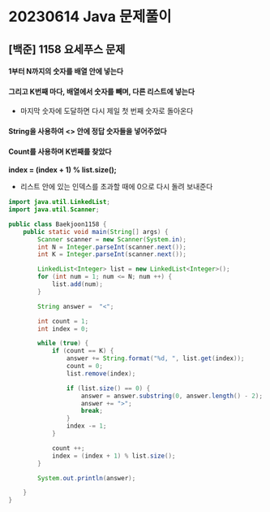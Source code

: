 # 20230614 Java 문제풀이 





## [백준] 1158 요세푸스 문제

#### 1부터 N까지의 숫자를 배열 안에 넣는다



#### 그리고 K번째 마다, 배열에서 숫자를 빼며, 다른 리스트에 넣는다

- 마지막 숫자에 도달하면 다시 제일 첫 번째 숫자로 돌아온다

#### String을 사용하여 <> 안에 정답 숫자들을 넣어주었다



#### Count를 사용하며 K번째를 찾았다



**index = (index + 1) % list.size();**

- 리스트 안에 있는 인덱스를 초과할 때에 0으로 다시 돌려 보내준다





```java
import java.util.LinkedList;
import java.util.Scanner;

public class Baekjoon1158 {
    public static void main(String[] args) {
        Scanner scanner = new Scanner(System.in);
        int N = Integer.parseInt(scanner.next());
        int K = Integer.parseInt(scanner.next());

        LinkedList<Integer> list = new LinkedList<Integer>();
        for (int num = 1; num <= N; num ++) {
            list.add(num);
        }

        String answer =  "<";

        int count = 1;
        int index = 0;

        while (true) {
            if (count == K) {
                answer += String.format("%d, ", list.get(index));
                count = 0;
                list.remove(index);

                if (list.size() == 0) {
                    answer = answer.substring(0, answer.length() - 2);
                    answer += ">";
                    break;
                }
                index -= 1;
            }

            count ++;
            index = (index + 1) % list.size();
        }

        System.out.println(answer);

    }
}
```





